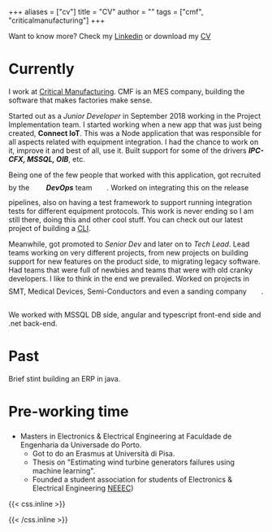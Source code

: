 +++
aliases = ["cv"]
title = "CV"
author = ""
tags = ["cmf", "criticalmanufacturing"]
+++

Want to know more? Check my [Linkedin](https://www.linkedin.com/in/joao-roque/) or download my [CV](https://github.com/jrk94/personal/blob/main/static/docs/cv_Joa%CC%83o_Roque_en.pdf)

# Currently

I work at [Critical Manufacturing](https://www.criticalmanufacturing.com/). CMF is an MES company, building the software that makes factories make sense. 

Started out as a *Junior Developer* in September 2018 working in the Project Implementation team. I started working when a new app that was just being created, **Connect IoT**. This was a Node application that was responsible for all aspects related with equipment integration. I had the chance to work on it, improve it and best of all, use it. Built support for some of the drivers ***IPC-CFX, MSSQL, OIB***, etc.

Being one of the few people that worked with this application, got recruited by the <span class="emojify">:clap:</span> ***DevOps*** team <span class="emojify">:clap:</span>. Worked on integrating this on the release pipelines, also on having a test framework to support running integration tests for different equipment protocols. This work is never ending so I am still there, doing this and other cool stuff. You can check out our latest project of building a [CLI](https://github.com/criticalmanufacturing/cli).

Meanwhile, got promoted to *Senior Dev* and later on to *Tech Lead*. Lead teams working on very different projects, from new projects on building support for new features on the product side, to migrating legacy software. Had teams that were full of newbies and teams that were with old cranky developers. I like to think in the end we prevailed. Worked on projects in SMT, Medical Devices, Semi-Conductors and even a sanding company <span class="emojify">:thinking:</span>. </br></br>We worked with MSSQL DB side, angular and typescript front-end side and .net back-end.

# Past

Brief stint building an ERP in java.

# Pre-working time <span class="emojify">:baby:</span>

* Masters in Electronics & Electrical Engineering at Faculdade de Engenharia da Universade do Porto. 
    * Got to do an Erasmus at Università di Pisa. 
    * Thesis on "Estimating wind turbine generators failures using machine learning".
    * Founded a student association for students of Electronics & Electrical Engineering [NEEEC](https://www.neeec.pt/))

{{< css.inline >}}
<style>
.emojify {
	font-family: Apple Color Emoji, Segoe UI Emoji, NotoColorEmoji, Segoe UI Symbol, Android Emoji, EmojiSymbols;
	font-size: 2rem;
	vertical-align: middle;
}
@media screen and (max-width:650px) {
  .nowrap {
    display: block;
    margin: 25px 0;
  }
}
</style>
{{< /css.inline >}}